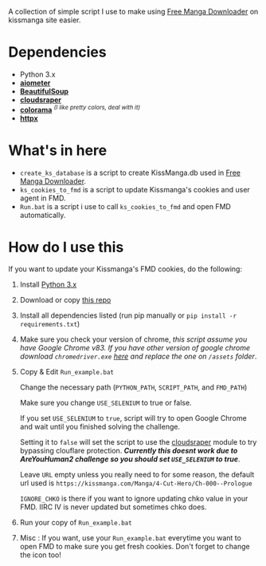 A collection of simple script I use to make using [Free Manga Downloader](https://github.com/fmd-project-team/FMD) on kissmanga site easier.

# Dependencies
- Python 3.x
- **[aiometer](https://github.com/florimondmanca/aiometer)**
- **[BeautifulSoup](https://pypi.org/project/beautifulsoup4/)** 
- **[cloudsraper](https://github.com/VeNoMouS/cloudscraper)** 
- **[colorama](https://github.com/tartley/colorama)** <sup>*(I like pretty colors, deal with it)*</sup>
- **[httpx](https://github.com/encode/httpx)** 

# What's in here

- `create_ks_database` is a script to create KissManga.db used in [Free Manga Downloader](https://github.com/fmd-project-team/FMD).
- `ks_cookies_to_fmd` is a script to update Kissmanga's cookies and user agent in FMD.
- `Run.bat` is a script i use to call `ks_cookies_to_fmd` and open FMD automatically.

# How do I use this

If you want to update your Kissmanga's FMD cookies, do the following:

1. Install [Python 3.x](https://www.python.org/downloads/)
2. Download or copy [this repo](https://github.com/Inareous/FMD-Kissmanga-Helpers/archive/master.zip)
3. Install all dependencies listed (run pip manually or `pip install -r 
requirements.txt`)
4. Make sure you check your version of chrome, *this script assume you have Google Chrome v83. If you have other version of google chrome download `chromedriver.exe` [here](https://chromedriver.chromium.org/downloads) and replace the one on `/assets` folder*. 
5. Copy & Edit `Run_example.bat`

    Change the necessary path (`PYTHON_PATH`, `SCRIPT_PATH`, and `FMD_PATH`)

    Make sure you change `USE_SELENIUM` to true or false.
    
    If you set `USE_SELENIUM` to `true`, script will try to open Google Chrome and wait until you finished solving the challenge.
    
    Setting it to `false` will set the script to use the [cloudsraper](https://github.com/VeNoMouS/cloudscraper) module to try bypassing clouflare protection. *__Currently this doesnt work due to AreYouHuman2 challenge so you should set `USE_SELENIUM` to true__*.

    Leave `URL` empty unless you really need to for some reason, the default url used is `https://kissmanga.com/Manga/4-Cut-Hero/Ch-000--Prologue`

    `IGNORE_CHKO` is there if you want to ignore updating chko value in your FMD. IIRC IV is never updated but sometimes chko does.

6. Run your copy of `Run_example.bat`
   
7. Misc : If you want, use your `Run_example.bat` everytime you want to open FMD to make sure you get fresh cookies. Don't forget to change the icon too!
